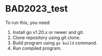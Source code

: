 # BAD2023_test
To run this, you need:
1. Install go v1.20.x or newer and git.
2. Clone repository using git clone.
3. Build program using `go build` command.
4. Run compiled program.
